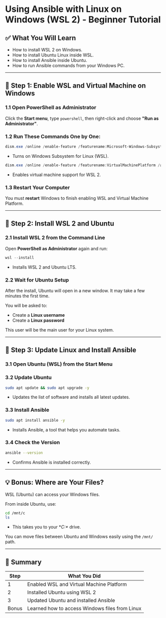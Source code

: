# Using Ansible with Linux on Windows (WSL 2) - Beginner Tutorial

## ✅ What You Will Learn
- How to install WSL 2 on Windows.
- How to install Ubuntu Linux inside WSL.
- How to install Ansible inside Ubuntu.
- How to run Ansible commands from your Windows PC.

---

## 🧰 Step 1: Enable WSL and Virtual Machine on Windows

### 1.1 Open PowerShell as Administrator
Click the **Start menu**, type `powershell`, then right-click and choose **"Run as Administrator"**.

### 1.2 Run These Commands One by One:
```powershell
dism.exe /online /enable-feature /featurename:Microsoft-Windows-Subsystem-Linux /all /norestart
```
- Turns on Windows Subsystem for Linux (WSL).

```powershell
dism.exe /online /enable-feature /featurename:VirtualMachinePlatform /all /norestart
```
- Enables virtual machine support for WSL 2.

### 1.3 Restart Your Computer
You must **restart** Windows to finish enabling WSL and Virtual Machine Platform.

---

## 🧰 Step 2: Install WSL 2 and Ubuntu

### 2.1 Install WSL 2 from the Command Line
Open **PowerShell as Administrator** again and run:
```powershell
wsl --install
```
- Installs WSL 2 and Ubuntu LTS.

### 2.2 Wait for Ubuntu Setup
After the install, Ubuntu will open in a new window. It may take a few minutes the first time.

You will be asked to:
- Create a **Linux username**
- Create a **Linux password**

This user will be the main user for your Linux system.

---

## 🧰 Step 3: Update Linux and Install Ansible

### 3.1 Open Ubuntu (WSL) from the Start Menu

### 3.2 Update Ubuntu
```bash
sudo apt update && sudo apt upgrade -y
```
- Updates the list of software and installs all latest updates.

### 3.3 Install Ansible
```bash
sudo apt install ansible -y
```
- Installs Ansible, a tool that helps you automate tasks.

### 3.4 Check the Version
```bash
ansible --version
```
- Confirms Ansible is installed correctly.

---

## 💡 Bonus: Where are Your Files?

WSL (Ubuntu) can access your Windows files.

From inside Ubuntu, use:
```bash
cd /mnt/c
ls
```
- This takes you to your **C:\** drive.

You can move files between Ubuntu and Windows easily using the `/mnt/` path.

---

## 🧹 Summary

| Step | What You Did |
|------|--------------|
| 1 | Enabled WSL and Virtual Machine Platform |
| 2 | Installed Ubuntu using WSL 2 |
| 3 | Updated Ubuntu and installed Ansible |
| Bonus | Learned how to access Windows files from Linux |
